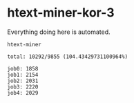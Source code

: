 # htext-miner-kor-3

Everything doing here is automated.

```
htext-miner

total: 10292/9855 (104.43429731100964%)

job0: 1858
job1: 2154
job2: 2031
job3: 2220
job4: 2029
```